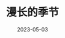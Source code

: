 ---
layout: movie-review
title: 漫长的季节
description: >
  辛爽不错。
category: 剧集
img: assets/img/movie/2023/man_chang_de_ji_jie.webp
star: 4
date: 2023-05-03
---